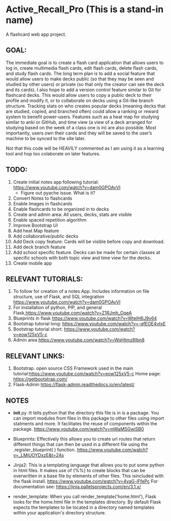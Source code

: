 # Active_Recall_Pro (This is a stand-in name)
 A flashcard web app project.
## GOAL:
The immediate goal is to create a flash card application that allows users to log in, create multimedia flash cards, edit flash cards, delete flash cards, and study flash cards. The long term plan is to add a social feature that would allow users to make decks public (so that they may be seen and studied by other users) or private (so that only the creator can see the deck and its cards). I also hope to add a version control feature similar to Git for flashcard decks. This would allow users to copy a public deck to their profile and modify it, or to collaborate on decks using a Git-like branch structure. Tracking stats on who creates popular decks (meaning decks that are studied, copied, and branched often) could allow a ranking or reward system to benefit power-users. Features such as a heat map for studying similar to anki or GitHub, and time view (a view of a deck arranged for studying based on the week of a class one is in) are also possible. Most importantly, users own their cards and they will be saved to the user’s machine to be synced to the site later.

Not that this code will be HEAVILY commented as I am using it as a learning tool and hop too colaborate on later features.

## TODO:
1. Create initial notes app following tutorial: https://www.youtube.com/watch?v=dam0GPOAvVI
    - Figure out pyache issue. What is it?
2. Convert Notes to flashcards
3. Enable Images in flashcards
4. Enable flashcards to be organized in to decks
5. Create and admin area: All users, decks, stats are visible
6. Enable spaced repetition algorithm
7. Improve Bootstrap UI
8. Add heat Map feature
9. Add collaborative/public decks
10. Add Deck copy feature: Cards will be visible before copy and download.
11. Add deck branch feature
12. Add school specific feature. Decks can be made for certain classes at specific schools with both topic view and time view for the decks.
13. Create mobile app

## RELEVANT TUTORIALS:
1. To follow for creation of a notes App. Includes information on file structure, use of Flask,  and SQL integration https://www.youtube.com/watch?v=dam0GPOAvVI
2. For installation of python, PIP, and general Flask,https://www.youtube.com/watch?v=Z1RJmh_OqeA
3. Blueprints in flask https://www.youtube.com/watch?v=WteIH6J9v64
3. Bootstrap tutorial long: https://www.youtube.com/watch?v=-qfEOE4vtxE
4. Bootstrap tutorial short: https://www.youtube.com/watch?v=eow125xV5-c
5. Admin area https://www.youtube.com/watch?v=WqHtmz8Ibn8

## RELEVANT LINKS:
1. Bootstrap. open source CSS Framework used in the main tutorial:https://www.youtube.com/watch?v=eow125xV5-c Home page: https://getbootstrap.com/
2. Flask-Admin https://flask-admin.readthedocs.io/en/latest/

## NOTES
- __init__.py :It tells python that the directory this file is in is a package. You can import modules from files in this package to other files using import statments and more. It facilitates the reuse of components within the package. https://www.youtube.com/watch?v=mWaMSGwiSB0

- Blueprints: Effectively this allows you to create url routes that return different things that can then be used in a different file using the .register_blueprint( ) function. https://www.youtube.com/watch?v=_LMiUOYDxzE&t=24s

- Jinja2: This is a templating language that allows you to put some python in html files. It makes use of {%%} to create blocks that can be overwritten in a base file by elements of other files. This isincluded with the flask install. https://www.youtube.com/watch?v=4yaG-jFfePc For documentation see: https://jinja.palletsprojects.com/en/3.1.x/

- render_template: When you call render_template('home.html'), Flask looks for the home.html file in the templates directory. By default Flask expects the templates to be located in a directory named templates within your application's directory structure.